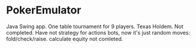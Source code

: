 # PokerEmulator
Java Swing app. One table tournament for 9 players. Texas Holdem.
Not completed. 
Have not strategy for actions bots, now it's just random moves: fold/check/raise.
calculate equity not comleted.
